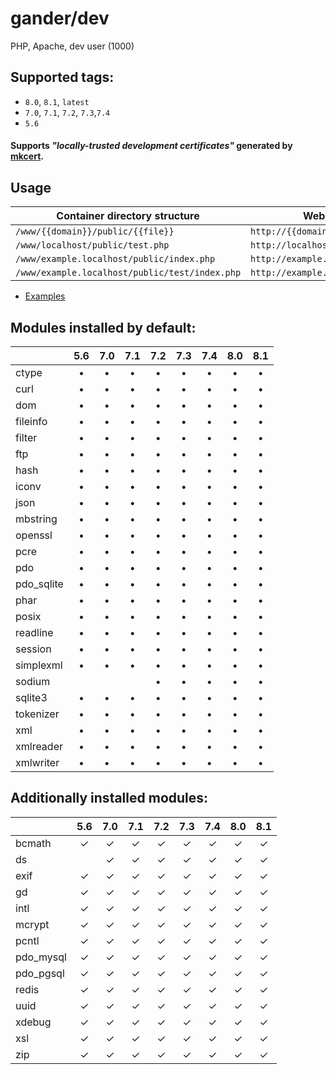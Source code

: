 # gander/dev
PHP, Apache, dev user (1000)

## Supported tags:
* `8.0`, `8.1`, `latest`
* `7.0`, `7.1`, `7.2`, `7.3`,`7.4`
* `5.6`

#### Supports _"locally-trusted development certificates"_ generated by [mkcert](https://mkcert.dev/).

## Usage

| Container directory structure                  | Web path structure                        |
|------------------------------------------------|-------------------------------------------|
| `/www/{{domain}}/public/{{file}}`              | `http://{{domain}}/{{file}}`              |
| `/www/localhost/public/test.php`               | `http://localhost/test.php`               |
| `/www/example.localhost/public/index.php`      | `http://example.localhost/index.php`      |
| `/www/example.localhost/public/test/index.php` | `http://example.localhost/test/index.php` |


+ [Examples](./examples/README.md)


## Modules installed by default:

|          | 5.6   | 7.0   | 7.1   | 7.2   | 7.3   | 7.4   | 8.0   | 8.1   |
|----------|:-----:|:-----:|:-----:|:-----:|:-----:|:-----:|:-----:|:-----:|
|ctype     |&bull; |&bull; |&bull; |&bull; |&bull; |&bull; |&bull; |&bull; |
|curl      |&bull; |&bull; |&bull; |&bull; |&bull; |&bull; |&bull; |&bull; |
|dom       |&bull; |&bull; |&bull; |&bull; |&bull; |&bull; |&bull; |&bull; |
|fileinfo  |&bull; |&bull; |&bull; |&bull; |&bull; |&bull; |&bull; |&bull; |
|filter    |&bull; |&bull; |&bull; |&bull; |&bull; |&bull; |&bull; |&bull; |
|ftp       |&bull; |&bull; |&bull; |&bull; |&bull; |&bull; |&bull; |&bull; |
|hash      |&bull; |&bull; |&bull; |&bull; |&bull; |&bull; |&bull; |&bull; |
|iconv     |&bull; |&bull; |&bull; |&bull; |&bull; |&bull; |&bull; |&bull; |
|json      |&bull; |&bull; |&bull; |&bull; |&bull; |&bull; |&bull; |&bull; |
|mbstring  |&bull; |&bull; |&bull; |&bull; |&bull; |&bull; |&bull; |&bull; |
|openssl   |&bull; |&bull; |&bull; |&bull; |&bull; |&bull; |&bull; |&bull; |
|pcre      |&bull; |&bull; |&bull; |&bull; |&bull; |&bull; |&bull; |&bull; |
|pdo       |&bull; |&bull; |&bull; |&bull; |&bull; |&bull; |&bull; |&bull; |
|pdo_sqlite|&bull; |&bull; |&bull; |&bull; |&bull; |&bull; |&bull; |&bull; |
|phar      |&bull; |&bull; |&bull; |&bull; |&bull; |&bull; |&bull; |&bull; |
|posix     |&bull; |&bull; |&bull; |&bull; |&bull; |&bull; |&bull; |&bull; |
|readline  |&bull; |&bull; |&bull; |&bull; |&bull; |&bull; |&bull; |&bull; |
|session   |&bull; |&bull; |&bull; |&bull; |&bull; |&bull; |&bull; |&bull; |
|simplexml |&bull; |&bull; |&bull; |&bull; |&bull; |&bull; |&bull; |&bull; |
|sodium    |       |       |       |&bull; |&bull; |&bull; |&bull; |&bull; |
|sqlite3   |&bull; |&bull; |&bull; |&bull; |&bull; |&bull; |&bull; |&bull; |
|tokenizer |&bull; |&bull; |&bull; |&bull; |&bull; |&bull; |&bull; |&bull; |
|xml       |&bull; |&bull; |&bull; |&bull; |&bull; |&bull; |&bull; |&bull; |
|xmlreader |&bull; |&bull; |&bull; |&bull; |&bull; |&bull; |&bull; |&bull; |
|xmlwriter |&bull; |&bull; |&bull; |&bull; |&bull; |&bull; |&bull; |&bull; |

## Additionally installed modules:

|          | 5.6   | 7.0   | 7.1   | 7.2   | 7.3   | 7.4   | 8.0   | 8.1   |
|----------|:-----:|:-----:|:-----:|:-----:|:-----:|:-----:|:-----:|:-----:|
|bcmath    |&check;|&check;|&check;|&check;|&check;|&check;|&check;|&check;|
|ds        |       |&check;|&check;|&check;|&check;|&check;|&check;|&check;|
|exif      |&check;|&check;|&check;|&check;|&check;|&check;|&check;|&check;|
|gd        |&check;|&check;|&check;|&check;|&check;|&check;|&check;|&check;|
|intl      |&check;|&check;|&check;|&check;|&check;|&check;|&check;|&check;|
|mcrypt    |&check;|&check;|&check;|&check;|&check;|&check;|&check;|&check;|
|pcntl     |&check;|&check;|&check;|&check;|&check;|&check;|&check;|&check;|
|pdo_mysql |&check;|&check;|&check;|&check;|&check;|&check;|&check;|&check;|
|pdo_pgsql |&check;|&check;|&check;|&check;|&check;|&check;|&check;|&check;|
|redis     |&check;|&check;|&check;|&check;|&check;|&check;|&check;|&check;|
|uuid      |&check;|&check;|&check;|&check;|&check;|&check;|&check;|&check;|
|xdebug    |&check;|&check;|&check;|&check;|&check;|&check;|&check;|&check;|
|xsl       |&check;|&check;|&check;|&check;|&check;|&check;|&check;|&check;|
|zip       |&check;|&check;|&check;|&check;|&check;|&check;|&check;|&check;|

